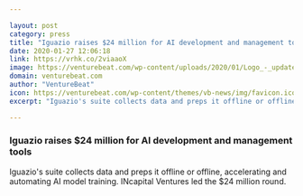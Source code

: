 ```yaml
---

layout: post
category: press
title: "Iguazio raises $24 million for AI development and management tools"
date: 2020-01-27 12:06:18
link: https://vrhk.co/2viaaoX
image: https://venturebeat.com/wp-content/uploads/2020/01/Logo_-_updated.jpg?w=1200&strip=all
domain: venturebeat.com
author: "VentureBeat"
icon: https://venturebeat.com/wp-content/themes/vb-news/img/favicon.ico
excerpt: "Iguazio's suite collects data and preps it offline or offline, accelerating and automating AI model training. INcapital Ventures led the $24 million round."

---
```


### Iguazio raises $24 million for AI development and management tools

Iguazio's suite collects data and preps it offline or offline, accelerating and automating AI model training. INcapital Ventures led the $24 million round.